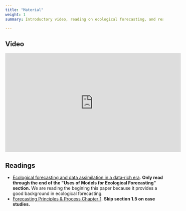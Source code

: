 ```yaml
---
title: "Material"
weight: 1
summary: Introductory video, reading on ecological forecasting, and reading on general forecasting.

---
```


## Video

<iframe width="560" height="315" src="https://www.youtube.com/embed/Lgi_e7N-C8E" frameborder="0" allow="accelerometer; autoplay; encrypted-media; gyroscope; picture-in-picture" allowfullscreen></iframe>

## Readings

* [Ecological forecasting and data assimilation in a data‐rich era](https://pdfs.semanticscholar.org/9ddf/dd71c64715c6c474ac04f6505f3eb95d3e8b.pdf). **Only read through the end of the "Uses of Models for Ecological Forecasting" section.** We are reading the begining this paper because it provides a good background in ecological forecasting.
* [Forecasting Principles & Process Chapter 1](https://www.otexts.org/fpp/1). **Skip section 1.5 on case studies.**